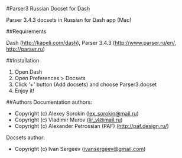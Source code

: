 #Parser3 Russian Docset for Dash

Parser 3.4.3 docsets in Russian for Dash app (Mac)


##Requirements

Dash (http://kapeli.com/dash), Parser 3.4.3 (http://www.parser.ru/en/, http://parser.ru)


##Installation

1. Open Dash
2. Open Preferences > Docsets
3. Click '+' button (Add docsets) and сhoose Parser3.docset
4. Enjoy it!


##Authors
Documentation authors: 
  - Copyright (c) Alexey Sorokin (lex_sorokin@mail.ru)
  - Copyright (c) Vladimir Murov (lir_vl@mail.ru)
  - Copyright (c) Alexander Petrossian (PAF) (http://paf.design.ru/)

Docsets author: 
  - Copyright (c) Ivan Sergeev (ivansergeev@gmail.com)
